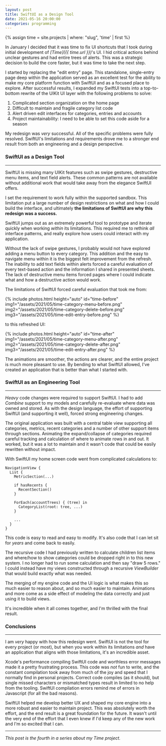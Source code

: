 ```yaml
---
layout: post
title: SwiftUI as a Design Tool
date: 2021-05-16 20:00:00
categories: programming
---
```


{% assign time = site.projects | where: "slug", 'time'  | first %}

In January I decided that it was time to fix UI shortcuts that I took during initial
development of _[Time]({{ time.url }})_'s UI. I hid critical actions behind unclear
gestures and had entire trees of alerts. This was a strategic decision to build
the core faster, but it was time to take the next step.

I started by replacing the "edit entry" page. This standalone, single-entry page
deep within the application served as an excellent test for the ability to make
my core platform function with SwiftUI and as a focused place to explore. After
successful results, I expanded my SwiftUI tests into a top-to-bottom rewrite of
the UIKit UI layer with the following problems to solve:

1. Complicated section organization on the home page
1. Difficult to maintain and fragile category list code
1. Alert driven edit interfaces for categories, entries and accounts
1. Project maintainability: I need to be able to set this code aside for a season

My redesign was _very_ successful. All of the specific problems were fully resolved.
SwiftUI's limitations and requirements drove me to a stronger end result from both
an engineering and a design perspective.

### SwiftUI as a Design Tool
----------------------------

SwiftUI is missing many UIKit features such as swipe gestures, destructive menu items,
and text field alerts. These common patterns are not available without additional
work that would take away from the elegance SwiftUI offers.

I set the requirement to work fully within the supported sandbox. This limitation
put a large number of design restrictions on what and how I could build the interface,
and ultimately **the limitations of SwiftUI are why this redesign was a success.**

SwiftUI jumps out as an extremely powerful tool to prototype and iterate quickly
when working _within_ its limitations. This required me to rethink _all_ interface
patterns, and really explore how users could interact with my application.

Without the lack of swipe gestures, I probably would not have explored adding a
menu button to every category. This addition and the easy to navigate menu within
it is the biggest felt improvement from the refresh. The inability to add text
fields within alerts forced a careful evaluation of every text-based action and
the information I shared in presented sheets. The lack of destructive menu items
forced pages where I could indicate what and how a destructive action would work.

The limitations of SwiftUI forced careful evaluation that took me from:

{% include photos.html
  height="auto" id="time-before"
  img1="/assets/2021/05/time-category-menu-before.png"
  img2="/assets/2021/05/time-category-delete-before.png"
  img3="/assets/2021/05/time-edit-entry-before.png"
%}


to this refreshed UI:

{% include photos.html
  height="auto" id="time-after"
  img1="/assets/2021/05/time-category-menu-after.png"
  img2="/assets/2021/05/time-category-delete-after.png"
  img3="/assets/2021/05/time-edit-entry-after.png"
%}

The animations are smoother, the actions are clearer, and the entire project
is much more pleasant to use. By bending to what SwiftUI allowed, I've created
an application that is better than what I started with.

### SwiftUI as an Engineering Tool
----------------------------------

_Heavy_ code changes were required to support SwiftUI. I had to add _Combine_ support
to my models and carefully re-evaluate where data was owned and stored. As with
the design language, the effort of supporting SwiftUI (and supporting it well),
forced strong engineering changes.

The original application was built with a central table view supporting all
categories, metrics, recent categories and a number of other support items
through sections. Animating the expand/collapse of categories required careful
tracking and calculation of where to animate rows in and out. It worked, but it
was a lot to maintain and it wasn't code that could be easily rewritten without
impact.

With SwiftUI my home screen code went from complicated calculations to:

```
NavigationView {
  List {
    MetricSection(...)

    if hasRecents {
      RecentSection()
    }

    ForEach(accountTrees) { (tree) in
      CategoryList(root: tree, ...)
    }

    ...
  }
}
```

This code is easy to read and easy to modify. It's also code that I can let sit for
_years_ and come back to easily.

The recursive code I had previously written to calculate children list items
and where/how to show categories could be dropped right in to this new system.
I no longer had to run some calculation and then say "draw 5 rows." I could instead
have my views constructed through a recursive _ViewBuilder_ that would build
exactly what was needed.

The merging of my engine code and the UI logic is what makes this so much easier
to reason about, and so much easier to maintain. Animations and more come as a
side effect of modeling the data correctly and just using it to build views.

It's incredible when it all comes together, and I'm thrilled with the final result.

### Conclusions
---------------

I am _very_ happy with how this redesign went. SwiftUI is not the tool for every
project (or most), but when you work within its limitations _and_ have an application
that aligns with those limitations, it's an incredible asset.

Xcode's performance compiling SwiftUI code and worthless error messages made it a
pretty frustrating process. This code was _not_ fun to write, and the constant
compilation took away from much of the joy and speed that I normally find in personal
projects. Correct code compiles (as it should), but single missed characters or mismatched
types result in limited to no help from the tooling. SwiftUI compilation errors
remind me of errors in Javascript (for all the bad reasons).

SwiftUI helped me develop better UX and shaped my core engine into a more robust
and easier to maintain project. This was absolutely worth the effort, and the end
result is a great foundation for the future. It wasn't until the very end of the
effort that I even knew if I'd keep any of the new work and I'm so excited that I can.

---

_This post is the fourth in a series about my Time project._
